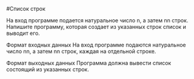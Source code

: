 #Список строк

На вход программе подается натуральное число n, а затем nn строк. Напишите программу, которая создает из указанных строк
список и выводит его.

Формат входных данных
На вход программе подаются натуральное число nn, а затем nn строк, каждая на отдельной строке.

Формат выходных данных
Программа должна вывести список состоящий из указанных строк.